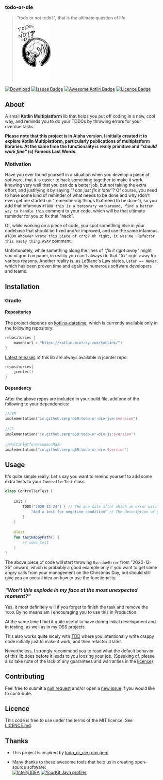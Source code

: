 ### todo-or-die

> "todo or not todo?", that is the ultimate question of life
>
> <img src="icon/todo-or-die.png" height="186" alt="todo-or-die"></img>

[![Download](https://api.bintray.com/packages/serpro69/maven/todo-or-die/images/download.svg)](https://bintray.com/serpro69/maven/todo-or-die/_latestVersion)
[![Issues Badge](https://img.shields.io/github/issues/serpro69/todo-or-die.svg)](https://github.com/serpro69/todo-or-die/issues)
[![Awesome Kotlin Badge](https://kotlin.link/awesome-kotlin.svg)](https://github.com/KotlinBy/awesome-kotlin)
[![Licence Badge](https://img.shields.io/github/license/serpro69/todo-or-die.svg)](LICENCE.md)

## About

A small **Kotlin Multiplatform** lib that helps you put off coding in a new, cool way, and reminds you to do your TODOs
by throwing errors for your overdue tasks.

<b>Please note that this project is in Alpha version.
 I initially created it to explore Kotlin Multiplatform, particularly publications of multiplatform libraries.
 At the same time the functionality is really primitive and <i>"should work fine"</i> (c) Famous Last Words.</b>
 
### Motivation

Have you ever found yourself in a situation when you develop a piece of software, that it is easier to hack something together to make it work,
knowing very well that you can do a better job, but not taking the extra effort, and justifying it by saying *"I can just fix it later"*? 
Of course, you need to have some kind of reminder of what needs to be done and why (don't even get me started on "remembering things that need to be done"), 
so you add that infamous `#TODO this is a temporary workaround, find a better way to handle this` comment to your code, 
which will be that ultimate reminder for you to fix that "hack".

Or, while working on a piece of code, you spot something else in your codebase that should be fixed and/or improved,
and use the same infamous `#TODO Whoever wrote this piece of cr*p? Oh right, it was me. Refactor this nasty thing ASAP` comment.

Unfortunately, while something along the lines of *"fix it right away"* might sound good on paper,
in reality you can't always do that "fix" right away for various reasons.
Another reality is, as LeBlanc's Law states, `Later == Never`, 
which has been proven time and again by numerous software developers and teams.

## Installation

### Gradle
#### Repositories
The project depends on [kotlinx-datetime](https://github.com/Kotlin/kotlinx-datetime),
which is currently available only in the following repository:
```kotlin
repositories {
    maven(url = "https://kotlin.bintray.com/kotlinx/")
}
```

[Latest releases](https://bintray.com/serpro69/maven/todo-or-die/_latestVersion) of this lib are always available in jcenter repo:
```kotlin
repositories{
    jcenter()
}
```

#### Dependency
After the above repos are included in your build file, add one of the following to your dependencies:
```kotlin
//JVM
implementation("io.github.serpro69:todo-or-die-jvm:$version")

//JS
implementation("io.github.serpro69:todo-or-die-js:$version")

//MultiPlatform/commonMain
implementation("io.github.serpro69:todo-or-die:$version")
```

## Usage

It's quite simple really. Let's say you want to remind yourself to add some extra tests to your `ControllerTest` class.

```kotlin
class ControllerTest {

    init {
        TODO("2020-12-24") { // The due date after which an error will be thrown
            "Add a test for negative condition" // The description of your task
        }
    }
    
    @Test
    fun testHappyPath() {
        // some test
    }
}
```

The above piece of code will start throwing `OverdueError` from "2020-12-25" onward, 
which is probably a good example only if you want to get some angry calls from your management on the Christmas Day,
but should still give you an overall idea on how to use the functionality.

### *"Won't this explode in my face at the most unexpected moment?"*

Yes, it most definitely will if you forget to finish the task and remove the `TODO`.
By no means am I encouraging you to use this in Production.

At the same time I find it quite useful to have during initial development and in testing,
as well as in my OSS projects.

This also works quite nicely with [TDD](https://en.wikipedia.org/wiki/Test-driven_development)
where you intentionally write crappy code initially just to make it work, and then refactor it later.

Nevertheless, I strongly recommend you to read what the default behavior of this lib does before it leads to you loosing your job.
(Speaking of, please also take note of the lack of any guarantees and warranties in the [licence](LICENCE.md))

## Contributing

Feel free to submit a [pull request](https://github.com/serpro69/kotlin-faker/compare) 
and/or open a [new issue](https://github.com/serpro69/kotlin-faker/issues/new)
if you would like to contribute.

## Licence

This code is free to use under the terms of the MIT licence.
See [LICENCE.md](LICENCE.md).

## Thanks

* This project is inspired by [todo_or_die ruby gem](https://github.com/searls/todo_or_die)

* Many thanks to these awesome tools that help us in creating open-source software:  
[![Intellij IDEA](https://cloud.google.com/tools/images/icon_IntelliJIDEA.png)](http://www.jetbrains.com/idea) 
[![YourKit Java profiler](https://www.yourkit.com/images/yklogo.png)](https://www.yourkit.com/features/)
